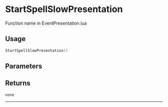 # StartSpellSlowPresentation
Function name in EventPresentation.lua
## Usage
```lua
StartSpellSlowPresentation()
```
## Parameters

## Returns
`none`

---